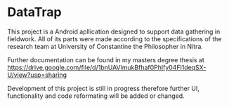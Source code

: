 # DataTrap
This project is a Android apllication designed to support data gathering in fieldwork. All of its parts were made according to the specifications of the research team at University of Constantine the Philosopher in Nitra.

Further documentation can be found in my masters degree thesis at https://drive.google.com/file/d/1bnUAVlmukBfhaf0Phlfy04Fl1deqSX-U/view?usp=sharing

Development of this project is still in progress therefore further UI, functionality and code reformating will be added or changed.
